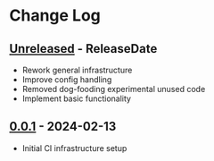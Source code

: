 # Change Log

<!-- next-header -->
## [Unreleased] - ReleaseDate

- Rework general infrastructure
- Improve config handling
- Removed dog-fooding experimental unused code
- Implement basic functionality

## [0.0.1] - 2024-02-13

- Initial CI infrastructure setup

<!-- next-url -->
[Unreleased]: https://github.com/jieyouxu/CDLint/compare/v0.0.1...HEAD
[0.0.1]: https://github.com/jieyouxu/CDLint/compare/v0.0.1...v0.0.1
